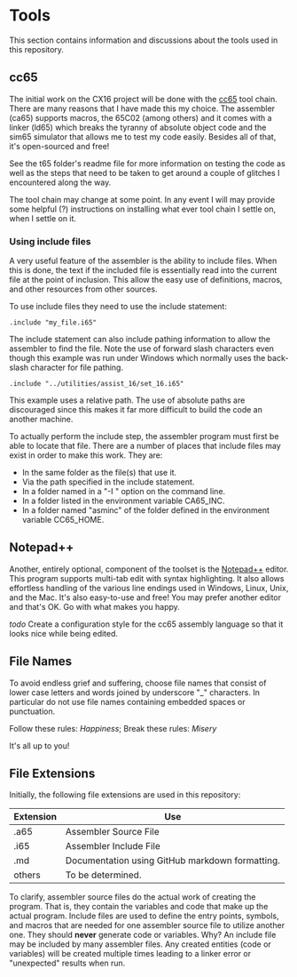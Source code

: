 # Tools

This section contains information and discussions about the tools used in this
repository.

## cc65

The initial work on the CX16 project will be done with the [cc65](https://cc65.github.io/)
tool chain. There are many reasons that I have made this my choice. The
assembler (ca65) supports macros, the 65C02 (among others) and it comes with
a linker (ld65) which breaks the tyranny of absolute object code and the sim65
simulator that allows me to test my code easily. Besides all of that, it's
open-sourced and free!

See the t65 folder's readme file for more information on testing the code as
well as the steps that need to be taken to get around a couple of glitches I
encountered along the way.

The tool chain may change at some point. In any event I will may provide some
helpful (?) instructions on installing what ever tool chain I settle on, when
I settle on it.

### Using include files

A very useful feature of the assembler is the ability to include files. When
this is done, the text if the included file is essentially read into the
current file at the point of inclusion. This allow the easy use of definitions,
macros, and other resources from other sources.

To use include files they need to use the include statement:

    .include "my_file.i65"

The include statement can also include pathing information to allow the
assembler to find the file. Note the use of forward slash characters even
though this example was run under Windows which normally uses the back-slash
character for file pathing.

    .include "../utilities/assist_16/set_16.i65"

This example uses a relative path. The use of absolute paths are discouraged
since this makes it far more difficult to build the code an another machine.

To actually perform the include step, the assembler program must first be able
to locate that file. There are a number of places that include files may exist
in order to make this work. They are:

* In the same folder as the file(s) that use it.
* Via the path specified in the include statement.
* In a folder named in a "-I <folder>" option on the command line.
* In a folder listed in the environment variable CA65_INC.
* In a folder named "asminc" of the folder defined in the environment variable
CC65_HOME.


## Notepad++

Another, entirely optional, component of the toolset is the [Notepad++](https://notepad-plus-plus.org/)
editor. This program supports multi-tab edit with syntax highlighting. It also
allows effortless handling of the various line endings used in Windows, Linux,
Unix, and the Mac. It's also easy-to-use and free! You may prefer another
editor and that's OK. Go with what makes you happy.

_todo_ Create a configuration style for the cc65 assembly language so that it
looks nice while being edited.

## File Names

To avoid endless grief and suffering, choose file names that consist of lower
case letters and words joined by underscore "_" characters. In particular do
not use file names containing embedded spaces or punctuation.

Follow these rules: _Happiness_; Break these rules: _Misery_

It's all up to you!

## File Extensions

Initially, the following file extensions are used in this repository:

Extension | Use
----------|----------------------------------------------------
.a65      | Assembler Source File
.i65      | Assembler Include File
.md       | Documentation using GitHub markdown formatting.
others    | To be determined.

To clarify, assembler source files do the actual work of creating the program.
That is, they contain the variables and code that make up the actual program.
Include files are used to define the entry points, symbols, and macros that
are needed for one assembler source file to utilize another one. They should
**never** generate code or variables. Why? An include file may be included by
many assembler files. Any created entities (code or variables) will be created
multiple times leading to a linker error or "unexpected" results when run.
